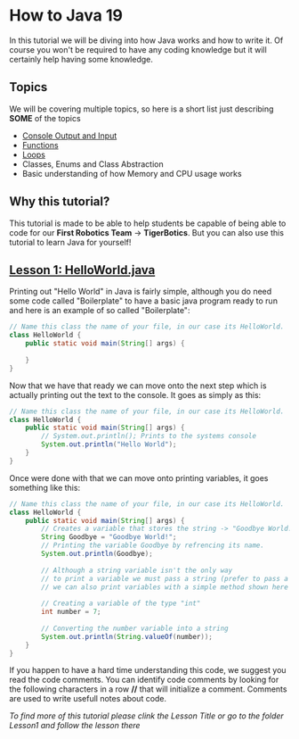 # How to Java 19
In this tutorial we will be diving into how Java works and how to write it. Of course you won't be required to have any
coding knowledge but it will certainly help having some knowledge.

## Topics
We will be covering multiple topics, so here is a short list just describing **SOME** of the topics 
- [Console Output and Input](https://github.com/Imperial-High-School-TigerBotics/Learning-Java/tree/main/Lesson1)
- [Functions](https://github.com/Imperial-High-School-TigerBotics/Learning-Java/tree/main/Lesson1)
- [Loops](https://github.com/Imperial-High-School-TigerBotics/Learning-Java/tree/main/Lesson1)
- Classes, Enums and Class Abstraction
- Basic understanding of how Memory and CPU usage works 

## Why this tutorial?
This tutorial is made to be able to help students be capable of being able to code for our **First Robotics Team** -> **TigerBotics**.
But you can also use this tutorial to learn Java for yourself!

## [Lesson 1: HelloWorld.java](https://github.com/Imperial-High-School-TigerBotics/Learning-Java/tree/main/Lesson1)
Printing out "Hello World" in Java is fairly simple, although you do need some code called "Boilerplate" to have a basic java program ready to run and here is an example of so called "Boilerplate":
```java
// Name this class the name of your file, in our case its HelloWorld.
class HelloWorld {
    public static void main(String[] args) {
        
    }
}
```
Now that we have that ready we can move onto the next step which is actually printing out the text to the console. It goes as simply as this:
```java
// Name this class the name of your file, in our case its HelloWorld.
class HelloWorld {
    public static void main(String[] args) {
        // System.out.println(); Prints to the systems console
        System.out.println("Hello World");
    }
}
```
Once were done with that we can move onto printing variables, it goes something like this:
```java
// Name this class the name of your file, in our case its HelloWorld.
class HelloWorld {
    public static void main(String[] args) {
        // Creates a variable that stores the string -> "Goodbye World!"
        String Goodbye = "Goodbye World!";
        // Printing the variable Goodbye by refrencing its name.
        System.out.println(Goodbye);
        
        // Although a string variable isn't the only way
        // to print a variable we must pass a string (prefer to pass a string to prevent errors)
        // we can also print variables with a simple method shown here
        
        // Creating a variable of the type "int"
        int number = 7;
        
        // Converting the number variable into a string
        System.out.println(String.valueOf(number));
    }
}
```
If you happen to have a hard time understanding this code, we suggest you read the code comments. You can identify code comments by looking for the following characters in a row **//** that will initialize a comment. Comments are used to write usefull notes about code.

*To find more of this tutorial please clink the Lesson Title or go to the folder Lesson1 and follow the lesson there*
